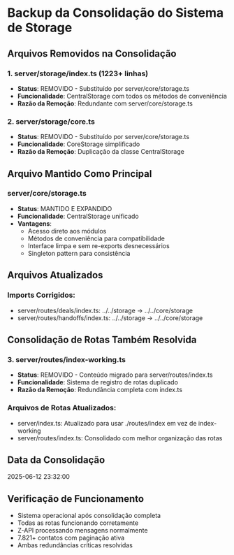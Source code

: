 # Backup da Consolidação do Sistema de Storage

## Arquivos Removidos na Consolidação

### 1. server/storage/index.ts (1223+ linhas)
- **Status**: REMOVIDO - Substituído por server/core/storage.ts
- **Funcionalidade**: CentralStorage com todos os métodos de conveniência
- **Razão da Remoção**: Redundante com server/core/storage.ts

### 2. server/storage/core.ts
- **Status**: REMOVIDO - Substituído por server/core/storage.ts  
- **Funcionalidade**: CoreStorage simplificado
- **Razão da Remoção**: Duplicação da classe CentralStorage

## Arquivo Mantido Como Principal

### server/core/storage.ts
- **Status**: MANTIDO E EXPANDIDO
- **Funcionalidade**: CentralStorage unificado
- **Vantagens**:
  - Acesso direto aos módulos
  - Métodos de conveniência para compatibilidade
  - Interface limpa e sem re-exports desnecessários
  - Singleton pattern para consistência

## Arquivos Atualizados

### Imports Corrigidos:
- server/routes/deals/index.ts: ../../storage → ../../core/storage
- server/routes/handoffs/index.ts: ../../storage → ../../core/storage

## Consolidação de Rotas Também Resolvida

### 3. server/routes/index-working.ts
- **Status**: REMOVIDO - Conteúdo migrado para server/routes/index.ts
- **Funcionalidade**: Sistema de registro de rotas duplicado
- **Razão da Remoção**: Redundância completa com index.ts

### Arquivos de Rotas Atualizados:
- server/index.ts: Atualizado para usar ./routes/index em vez de index-working
- server/routes/index.ts: Consolidado com melhor organização das rotas

## Data da Consolidação
2025-06-12 23:32:00

## Verificação de Funcionamento
- Sistema operacional após consolidação completa
- Todas as rotas funcionando corretamente
- Z-API processando mensagens normalmente
- 7.821+ contatos com paginação ativa
- Ambas redundâncias críticas resolvidas